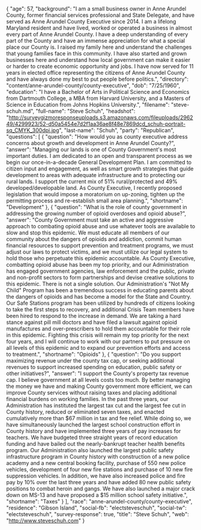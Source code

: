 {
  "age": 57,
  "background": "I am a small business owner in Anne Arundel County, former financial services professional and State Delegate, and have served as Anne Arundel County Executive since 2014. I am a lifelong Maryland resident and have lived, worked or operated a business in almost every part of Anne Arundel County. I have a deep understanding of every part of the County and have an immense appreciation for what a special place our County is. I raised my family here and understand the challenges that young families face in this community. I have also started and grown businesses here and understand how local government can make it easier or harder to create economic opportunity and jobs. I have now served for 11 years in elected office representing the citizens of Anne Arundel County and have always done my best to put people before politics.",
  "directory": "content/anne-arundel-county/county-executive",
  "dob": "7/25/1960",
  "education": "I have a Bachelor of Arts in Political Science and Economics from Dartmouth College, a MBA from Harvard University, and a Masters of Science in Education from Johns Hopkins University.",
  "filename": "steve-schuh.md",
  "full-name": "Steve Schuh",
  "headshot": "http://surveygizmoresponseuploads.s3.amazonaws.com/fileuploads/296249/4299923/52-d50a5454e7d2f1aa36ae8f48e7869dcd_schuh-portrait-sq_CMYK_300dpi.jpg",
  "last-name": "Schuh",
  "party": "Republican",
  "questions": [
    {
      "question": "How would you as county executive address concerns about growth and development in Anne Arundel County?",
      "answer": "Managing our lands is one of County Government's most important duties. I am dedicated to an open and transparent process as we begin our once-in-a-decade General Development Plan. I am committed to citizen input and engagement, as well as smart growth strategies that guide development to areas with adequate infrastructure and to protecting our rural lands. I support the current mix of 51% rural/protected and 49% developed/developable land. As County Executive, I recently proposed legislation that would impose a moratorium on up-zoning, tighten up the permitting process and re-establish small area planning.",
      "shortname": "Development"
    },
    {
      "question": "What is the role of county government in addressing the growing number of opioid overdoses and opioid abuse?",
      "answer": "County Government must take an active and aggressive approach to combating opioid abuse and use whatever tools are available to slow and stop this epidemic. We must educate all members of our community about the dangers of opioids and addiction, commit human financial resources to support prevention and treatment programs, we must adjust our laws to protect victims, and we must utilize our legal system to hold those who perpetuate this epidemic accountable. As County Executive, combatting opioid abuse has been my top priority, and our Administration has engaged government agencies, law enforcement and the public, private and non-profit sectors to form partnerships and devise creative solutions to this epidemic. There is not a single solution. Our Administration's \"Not My Child\" Program has been a tremendous success in educating parents about the dangers of opioids and has become a model for the State and Country. Our Safe Stations program has been utilized by hundreds of citizens looking to take the first steps to recovery, and additional Crisis Team members have been hired to respond to the increase in demand. We are taking a hard stance against pill mill doctors and have filed a lawsuit against opioid manufactures and over-prescribers to hold them accountable for their role in this epidemic. Fighting this crisis will remain my top priority for the next four years, and I will continue to work with our partners to put pressure on all levels of this epidemic and to expand our prevention efforts and access to treatment.",
      "shortname": "Opioids"
    },
    {
      "question": "Do you support maximizing revenue under the county tax cap, or seeking additional revenues to support increased spending on education, public safety or other initiatives?",
      "answer": "I support the County's property tax revenue cap. I believe government at all levels costs too much. By better managing the money we have and making County government more efficient, we can improve County services without raising taxes and placing additional financial burdens on working families. In the past three years, our Administration has instituted the largest tax cut and the largest fee cut in County history, reduced or eliminated seven taxes, and enacted cumulatively more than $67 million in tax and fee relief. While doing so, we have simultaneously launched the largest school construction effort in County history and have implemented three years of pay increases for teachers. We have budgeted three straight years of record education funding and have bailed out the nearly-bankrupt teacher health benefits program. Our Administration also launched the largest public safety infrastructure program in County history with construction of a new police academy and a new central booking facility, purchase of 550 new police vehicles, development of four new fire stations and purchase of 10 new fire suppression vehicles. In addition, we have also increased police and fire pay by 10% over the last three years and have added 80 new public safety positions to combat heroin and gangs. We have also launched a major crack down on MS-13 and have proposed a $15 million school safety initiative.",
      "shortname": "Taxes"
    }
  ],
  "race": "anne-arundel-county/county-executive",
  "residence": "Gibson Island",
  "social-fb": "electsteveschuh",
  "social-tw": "electsteveschuh",
  "survey-response": true,
  "title": "Steve Schuh",
  "web": "http://www.steveschuh.com"
}
